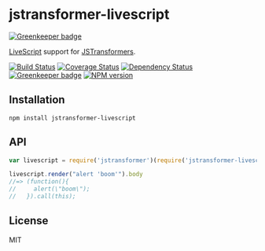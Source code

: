 # jstransformer-livescript

[![Greenkeeper badge](https://badges.greenkeeper.io/jstransformers/jstransformer-livescript.svg)](https://greenkeeper.io/)

[LiveScript](http://livescript.net) support for [JSTransformers](https://github.com/jstransformers/jstransformer).

[![Build Status](https://img.shields.io/travis/jstransformers/jstransformer-livescript/master.svg)](https://travis-ci.org/jstransformers/jstransformer-livescript)
[![Coverage Status](https://img.shields.io/codecov/c/github/jstransformers/jstransformer-livescript/master.svg)](https://codecov.io/gh/jstransformers/jstransformer-livescript)
[![Dependency Status](https://img.shields.io/david/jstransformers/jstransformer-livescript/master.svg)](http://david-dm.org/jstransformers/jstransformer-livescript)
[![Greenkeeper badge](https://badges.greenkeeper.io/jstransformers/jstransformer-livescript.svg)](https://greenkeeper.io/)
[![NPM version](https://img.shields.io/npm/v/jstransformer-livescript.svg)](https://www.npmjs.org/package/jstransformer-livescript)

## Installation

    npm install jstransformer-livescript

## API

```js
var livescript = require('jstransformer')(require('jstransformer-livescript'))

livescript.render("alert 'boom'").body
//=> (function(){
//     alert(\"boom\");
//   }).call(this);
```

## License

MIT
